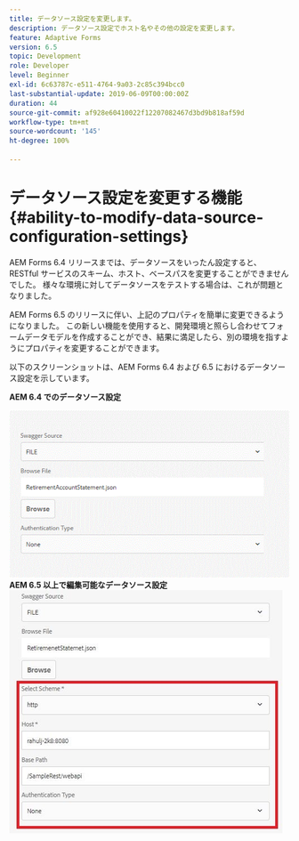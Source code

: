 ```yaml
---
title: データソース設定を変更します。
description: データソース設定でホスト名やその他の設定を変更します。
feature: Adaptive Forms
version: 6.5
topic: Development
role: Developer
level: Beginner
exl-id: 6c63787c-e511-4764-9a03-2c85c394bcc0
last-substantial-update: 2019-06-09T00:00:00Z
duration: 44
source-git-commit: af928e60410022f12207082467d3bd9b818af59d
workflow-type: tm+mt
source-wordcount: '145'
ht-degree: 100%

---
```


# データソース設定を変更する機能{#ability-to-modify-data-source-configuration-settings}

AEM Forms 6.4 リリースまでは、データソースをいったん設定すると、RESTful サービスのスキーム、ホスト、ベースパスを変更することができませんでした。 様々な環境に対してデータソースをテストする場合は、これが問題となりました。

AEM Forms 6.5 のリリースに伴い、上記のプロパティを簡単に変更できるようになりました。 この新しい機能を使用すると、開発環境と照らし合わせてフォームデータモデルを作成することができ、結果に満足したら、別の環境を指すようにプロパティを変更することができます。

以下のスクリーンショットは、AEM Forms 6.4 および 6.5 におけるデータソース設定を示しています。

**AEM 6.4 でのデータソース設定**

![64DataSource 設定](assets/64release.gif)
**AEM 6.5 以上で編集可能なデータソース設定**
![65DataSource 設定](assets/modifiabledatasource.jfif)
